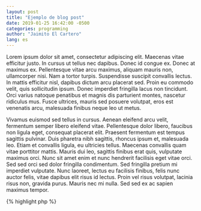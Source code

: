 ```yaml
---
layout: post
title: "Ejemplo de blog post"
date: 2019-01-25 16:42:00 -0500
categories: programming
author: "Jaimito El Cartero"
lang: es
---
```

Lorem ipsum dolor sit amet, consectetur adipiscing elit. Maecenas vitae efficitur justo. In cursus ut tellus nec dapibus. Donec id congue ex. Donec at maximus ex. Pellentesque vitae arcu maximus, aliquam mauris non, ullamcorper nisi. Nam a tortor turpis. Suspendisse suscipit convallis lectus. In mattis efficitur nisl, dapibus dictum arcu placerat sed. Proin eu commodo velit, quis sollicitudin ipsum. Donec imperdiet fringilla lacus non tincidunt. Orci varius natoque penatibus et magnis dis parturient montes, nascetur ridiculus mus. Fusce ultrices, mauris sed posuere volutpat, eros est venenatis arcu, malesuada finibus neque leo ut metus.

Vivamus euismod sed tellus in cursus. Aenean eleifend arcu velit, fermentum semper libero eleifend vitae. Pellentesque dolor libero, faucibus non ligula eget, consequat placerat elit. Praesent fermentum est tempus sagittis pulvinar. Duis pharetra nibh sagittis, rhoncus ipsum et, malesuada leo. Etiam et convallis ligula, eu ultricies tellus. Maecenas convallis quam vitae porttitor mattis. Mauris dui leo, sagittis finibus erat quis, vulputate maximus orci. Nunc sit amet enim et nunc hendrerit facilisis eget vitae orci. Sed sed orci sed dolor fringilla condimentum. Sed fringilla pretium mi imperdiet vulputate. Nunc laoreet, lectus eu facilisis finibus, felis nunc auctor felis, vitae dapibus elit risus id lectus. Proin vel risus volutpat, lacinia risus non, gravida purus. Mauris nec mi nulla. Sed sed ex ac sapien maximus tempor.

{% highlight php %}
<?php

echo 'Hola!';
{% endhighlight %}
